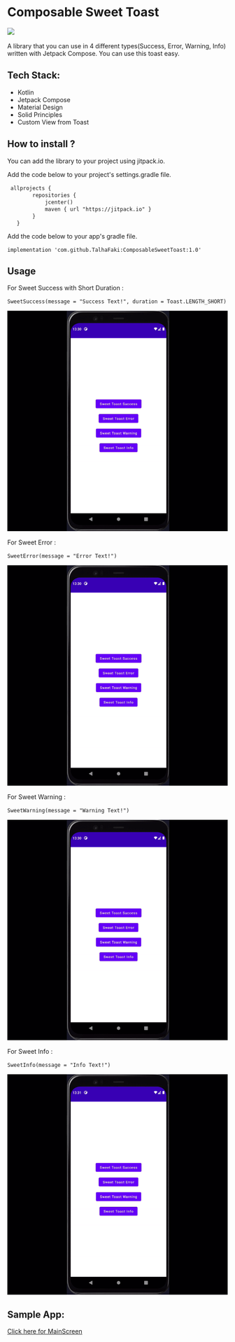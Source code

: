 

# Composable Sweet Toast 
[![](https://jitpack.io/v/TalhaFaki/ComposableSweetToast.svg)](https://jitpack.io/#TalhaFaki/ComposableSweetToast)

A library that you can use in 4 different types(Success, Error, Warning, Info) written with Jetpack Compose. You can use this toast easy.

## Tech Stack:
* Kotlin 
* Jetpack Compose
* Material Design
* Solid Principles
* Custom View from Toast

## How to install ? 
You can add the library to your project using jitpack.io.

Add the code below to your project's settings.gradle file.

```
 allprojects {
        repositories {
            jcenter()
            maven { url "https://jitpack.io" }
        }
   }
```


Add the code below to your app's gradle file.
```
implementation 'com.github.TalhaFaki:ComposableSweetToast:1.0'
```
## Usage

For Sweet Success with Short Duration : 
```
SweetSuccess(message = "Success Text!", duration = Toast.LENGTH_SHORT)
```
![](https://github.com/TalhaFaki/ComposableSweetToast/blob/master/success.gif)

For Sweet Error :
```
SweetError(message = "Error Text!")
```
![](https://github.com/TalhaFaki/ComposableSweetToast/blob/master/error.gif)

For Sweet Warning : 
```
SweetWarning(message = "Warning Text!")
```
![](https://github.com/TalhaFaki/ComposableSweetToast/blob/master/warning.gif)

For Sweet Info : 
```
SweetInfo(message = "Info Text!")
```
![](https://github.com/TalhaFaki/ComposableSweetToast/blob/master/info.gif)

## Sample App: 
[Click here for MainScreen](https://github.com/TalhaFaki/ComposableSweetToast/blob/master/app/src/main/java/com/android/composablesweettoast/MainScreen.kt)
